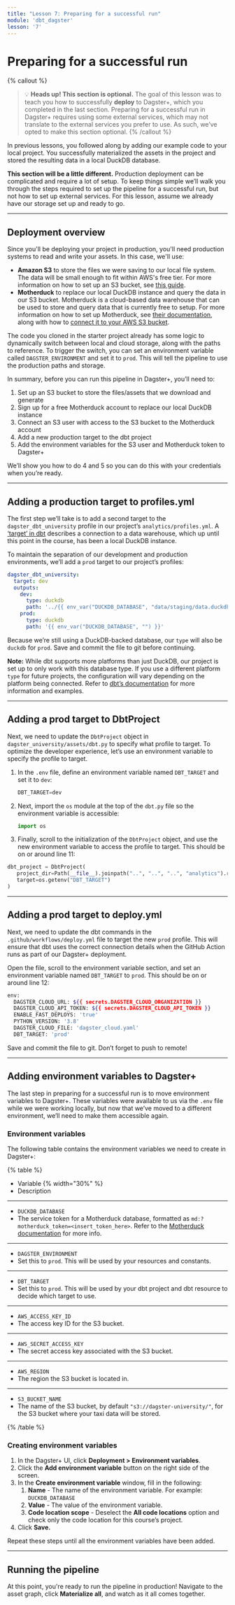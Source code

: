 ```yaml
---
title: "Lesson 7: Preparing for a successful run"
module: 'dbt_dagster'
lesson: '7'
---
```


# Preparing for a successful run

{% callout %}
>💡 **Heads up! This section is optional.** The goal of this lesson was to teach you how to successfully **deploy** to Dagster+, which you completed in the last section. Preparing for a successful run in Dagster+ requires using some external services, which may not translate to the external services you prefer to use. As such, we’ve opted to make this section optional.
{% /callout %}

In previous lessons, you followed along by adding our example code to your local project. You successfully materialized the assets in the project and stored the resulting data in a local DuckDB database.

**This section will be a little different.** Production deployment can be complicated and require a lot of setup. To keep things simple we’ll walk you through the steps required to set up the pipeline for a successful run, but not how to set up external services. For this lesson, assume we already have our storage set up and ready to go.

---

## Deployment overview

Since you'll be deploying your project in production, you'll need production systems to read and write your assets. In this case, we'll use:

- **Amazon S3** to store the files we were saving to our local file system. The data will be small enough to fit within AWS's free tier. For more information on how to set up an S3 bucket, see [this guide](https://www.gormanalysis.com/blog/connecting-to-aws-s3-with-python/).
- **Motherduck** to replace our local DuckDB instance and query the data in our S3 bucket. Motherduck is a cloud-based data warehouse that can be used to store and query data that is currently free to setup. For more information on how to set up Motherduck, see [their documentation](https://motherduck.com/docs/getting-started), along with how to [connect it to your AWS S3 bucket](https://motherduck.com/docs/integrations/amazon-s3).

The code you cloned in the starter project already has some logic to dynamically switch between local and cloud storage, along with the paths to reference. To trigger the switch, you can set an environment variable called `DAGSTER_ENVIRONMENT` and set it to `prod`. This will tell the pipeline to use the production paths and storage.

In summary, before you can run this pipeline in Dagster+, you’ll need to:

1. Set up an S3 bucket to store the files/assets that we download and generate
2. Sign up for a free Motherduck account to replace our local DuckDB instance
3. Connect an S3 user with access to the S3 bucket to the Motherduck account
4. Add a new production target to the dbt project
5. Add the environment variables for the S3 user and Motherduck token to Dagster+

We’ll show you how to do 4 and 5 so you can do this with your credentials when you’re ready.

---

## Adding a production target to profiles.yml

The first step we’ll take is to add a second target to the `dagster_dbt_university` profile in our project’s `analytics/profiles.yml`. A [‘target’ in dbt](https://docs.getdbt.com/docs/core/connect-data-platform/connection-profiles#understanding-targets-in-profiles) describes a connection to a data warehouse, which up until this point in the course, has been a local DuckDB instance.

To maintain the separation of our development and production environments, we’ll add a `prod` target to our project’s profiles:

```yaml
dagster_dbt_university:
  target: dev
  outputs:
    dev:
      type: duckdb
      path: '../{{ env_var("DUCKDB_DATABASE", "data/staging/data.duckdb") }}'
    prod:
      type: duckdb
      path: '{{ env_var("DUCKDB_DATABASE", "") }}'
```

Because we’re still using a DuckDB-backed database, our `type` will also be `duckdb` for `prod`. Save and commit the file to git before continuing.

**Note:** While dbt supports more platforms than just DuckDB, our project is set up to only work with this database type. If you use a different platform `type` for future projects, the configuration will vary depending on the platform being connected. Refer to [dbt’s documentation](https://docs.getdbt.com/docs/supported-data-platforms) for more information and examples.

---

## Adding a prod target to DbtProject

Next, we need to update the `DbtProject` object in `dagster_university/assets/dbt.py` to specify what profile to target. To optimize the developer experience, let’s use an environment variable to specify the profile to target.

1. In the `.env` file, define an environment variable named `DBT_TARGET` and set it to `dev`:

   ```python
   DBT_TARGET=dev
   ```

2. Next, import the `os` module at the top of the `dbt.py` file so the environment variable is accessible:

   ```python
   import os
   ```

3. Finally, scroll to the initialization of the `DbtProject` object, and use the new environment variable to access the profile to target. This should be on or around line 11:

```python
dbt_project = DbtProject(
   project_dir=Path(__file__).joinpath("..", "..", "..", "analytics").resolve(),
   target=os.getenv("DBT_TARGET")
)
```

---

## Adding a prod target to deploy.yml

Next, we need to update the dbt commands in the `.github/workflows/deploy.yml` file to target the new `prod` profile. This will ensure that dbt uses the correct connection details when the GitHub Action runs as part of our Dagster+ deployment.

Open the file, scroll to the environment variable section, and set an environment variable named `DBT_TARGET` to `prod`. This should be on or around line 12:

```bash
env:
  DAGSTER_CLOUD_URL: ${{ secrets.DAGSTER_CLOUD_ORGANIZATION }}
  DAGSTER_CLOUD_API_TOKEN: ${{ secrets.DAGSTER_CLOUD_API_TOKEN }}
  ENABLE_FAST_DEPLOYS: 'true'
  PYTHON_VERSION: '3.8'
  DAGSTER_CLOUD_FILE: 'dagster_cloud.yaml'
  DBT_TARGET: 'prod'
```

Save and commit the file to git. Don’t forget to push to remote!

---

## Adding environment variables to Dagster+

The last step in preparing for a successful run is to move environment variables to Dagster+. These variables were available to us via the `.env` file while we were working locally, but now that we’ve moved to a different environment, we’ll need to make them accessible again.

### Environment variables

The following table contains the environment variables we need to create in Dagster+:

{% table %}

- Variable {% width="30%" %}
- Description

---

- `DUCKDB_DATABASE`
- The service token for a Motherduck database, formatted as `md:?motherduck_token=<insert_token_here>`. Refer to the [Motherduck documentation](https://motherduck.com/docs/authenticating-to-motherduck/#authentication-using-a-service-token) for more info.

---

- `DAGSTER_ENVIRONMENT`
- Set this to `prod`. This will be used by your resources and constants.

---

- `DBT_TARGET`
- Set this to `prod`. This will be used by your dbt project and dbt resource to decide which target to use.

---

- `AWS_ACCESS_KEY_ID`
- The access key ID for the S3 bucket.

---

- `AWS_SECRET_ACCESS_KEY`
- The secret access key associated with the S3 bucket.

---

- `AWS_REGION`
- The region the S3 bucket is located in.

---

- `S3_BUCKET_NAME`
- The name of the S3 bucket, by default `"s3://dagster-university/"`, for the S3 bucket where your taxi data will be stored.

{% /table %}

### Creating environment variables

1. In the Dagster+ UI, click **Deployment > Environment variables**.
2. Click the **Add environment variable** button on the right side of the screen.
3. In the **Create environment variable** window, fill in the following:
    1. **Name** - The name of the environment variable. For example: `DUCKDB_DATABASE`
    2. **Value** - The value of the environment variable.
    3. **Code location scope**  - Deselect the **All code locations** option and check only the code location for this course’s project.
4. Click **Save.**

Repeat these steps until all the environment variables have been added.

---

## Running the pipeline

At this point, you're ready to run the pipeline in production! Navigate to the asset graph, click **Materialize all**, and watch as it all comes together.